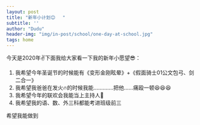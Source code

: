 ```yaml
---
layout: post
title: "新年小计划😊　 "
subtitle: ''
author: "Dudu"
header-img: "img/in-post/school/one-day-at-school.jpg"
tags: home
---
```


今天是2020年✌️下面我给大家看一下我的新年小愿望😎：

1. 我希望今年圣诞节的时候能有《变形金刚眩晕》+《假面骑士01公文包弓、剑二合一》
2. 我希望我爸爸在发火🔥的时候我能.............把他......痛殴一顿😆😆😆
3. 我希望今年的联欢会我能当上主持人👊
4. 我希望我的语、数、外三科都能考进班级前三

希望我能做到

